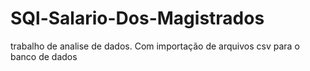 # SQl-Salario-Dos-Magistrados
trabalho de analise de dados.
Com importação de arquivos csv para o banco de dados

